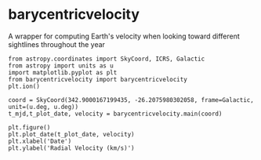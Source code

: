 # barycentricvelocity
 A wrapper for computing Earth's velocity when looking toward different sightlines throughout the year

```
from astropy.coordinates import SkyCoord, ICRS, Galactic
from astropy import units as u
import matplotlib.pyplot as plt
from barycentricvelocity import barycentricvelocity
plt.ion()

coord = SkyCoord(342.9000167199435, -26.2075980302058, frame=Galactic, unit=(u.deg, u.deg))
t_mjd,t_plot_date, velocity = barycentricvelocity.main(coord)

plt.figure()
plt.plot_date(t_plot_date, velocity)
plt.xlabel('Date')
plt.ylabel('Radial Velocity (km/s)')
```
